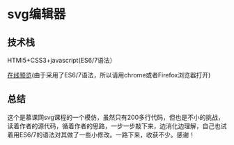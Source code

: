 # svg编辑器

## 技术栈
HTMl5+CSS3+javascript(ES6/7语法）

[在线预览](https://yangpeijia.github.io/svgEditor-clone.html/)(由于采用了ES6/7语法，所以请用chrome或者Firefox浏览器打开)

## 总结
这个是慕课网svg课程的一个模仿，虽然只有200多行代码，但也是不小的挑战，读着作者的源代码，循着作者的思路，一步一步敲下来，边消化边理解，自己也试着用ES6/7的语法对其做了一些小修改。一路下来，收获不少。感谢！
